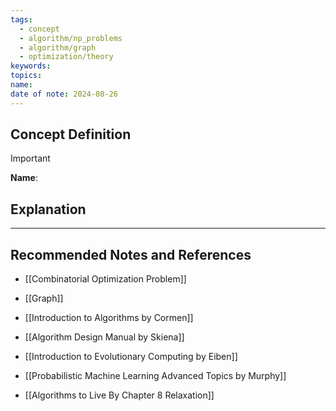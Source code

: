 ```yaml
---
tags:
  - concept
  - algorithm/np_problems
  - algorithm/graph
  - optimization/theory
keywords: 
topics: 
name: 
date of note: 2024-08-26
---
```


## Concept Definition

>[!important]
>**Name**: 



## Explanation





-----------
##  Recommended Notes and References


- [[Combinatorial Optimization Problem]]
- [[Graph]]



- [[Introduction to Algorithms by Cormen]]
- [[Algorithm Design Manual by Skiena]]
- [[Introduction to Evolutionary Computing by Eiben]]
- [[Probabilistic Machine Learning Advanced Topics by Murphy]]


- [[Algorithms to Live By Chapter 8 Relaxation]]


